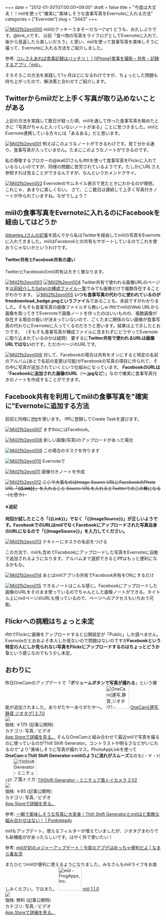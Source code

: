 +++
date = "2012-01-30T07:00:00+09:00"
draft = false
title = "今度は大丈夫！！miilを使って\"確実に\"美味しそうな食事写真をEvernoteに入れる方法"
categories = ["Evernote"]
slug = "3443"
+++

<a href="https://knk-n.com/images/2012/01/miil2fb2evn000.png" title="Miil2fb2evn000"><img src="https://knk-n.com/images/2012/01/miil2fb2evn000.png" alt="Miil2fb2evn000" title="miil2fb2evn000.png" /></a>
miilのクッキーうまそーだなー(^q^)
どうも、お久しぶりです。@knk_nです。
以前「食べ物の写真をライフログとしてEvernoteに入れて、後から見返したら楽しいだろう」と思い、miilを使って食事写真を美味しそうに撮って、Evernoteに入れる方法をご紹介しました。

<p>参考: <a href="https://knk-n.com/2011/12/20/miil/" target="_blank">コレさえあれば食事記録はバッチリ！！[iPhone]食事を撮影・共有・記録するアプリ「miil」</a><a href="http://b.hatena.ne.jp/entry/https://knk-n.com/2011/12/20/miil/" target="_blank"><img src="http://b.hatena.ne.jp/entry/image/https://knk-n.com/2011/12/20/miil/" alt="" /></a>
</p>

そろそろこの方法を実践して1ヶ月ほどになるわけですが、ちょっとした問題も持ち上がったので、解決策と合わせてご紹介します。<!--more--><h2>Twitterからmiilだと上手く写真が取り込めないことがある</h2>
上記の方法を実践して数日が経った頃、miilを通して作った食事写真を眺めたときに「写真がちゃんと入っていないノートがある」ことに気づきました。miilとEvernote連携している方々には「あるある」だと思います。

<a href="https://knk-n.com/images/2012/01/miil2fb2evn0011.png" title="Miil2fb2evn001"><img src="https://knk-n.com/images/2012/01/miil2fb2evn0011.png" alt="Miil2fb2evn001" title="miil2fb2evn001.png" /></a>
例えばこのようなノートができるわけです。見て分かる通り、食事写真が入っていません。たまにこのようなノートができるのです。

私の尊敬するブロガーの@ika621さんもiftttを使って食事写真をFlickrに入れているらしいのですが、同様の問題に苦労されているようです。たしかにURLさえ参照すれば見ることができるんですが、なんというかメンドクサイ。

<a href="https://knk-n.com/images/2012/01/miil2fb2evn002.png" title="Miil2fb2evn002"><img src="https://knk-n.com/images/2012/01/miil2fb2evn002.png" alt="Miil2fb2evn002" title="miil2fb2evn002.png" /></a>
Evernoteのサムネイル表示で見たときにわかるのが理想。これじゃ、あまりに美しくない。
さて、ここ数日は連続して上手く写真付きノートが作られていますね。なぜでしょう？

<h2>miilの食事写真をEvernoteに入れるのにFacebookを経由してはどうか</h2>
<a href="http://kazoo1837.blog23.fc2.com/blog-entry-205.html">@bamka_tさんの記事</a>を読んでから私はTwitterを経由してmiilの写真をEvernoteに入れてきました。miilはFacebookとの共有もサポートしているのでこれを使おうじゃないかというわけです。
<h4>Twitter共有とFacebook共有の違い</h4>
TwitterとFacebookのmiil共有は大きく異なります。

<a href="https://knk-n.com/images/2012/01/miil2fb2evn003.png" title="Miil2fb2evn003"><img src="https://knk-n.com/images/2012/01/miil2fb2evn003.png" alt="Miil2fb2evn003" title="miil2fb2evn003.png" /></a>
<a href="https://knk-n.com/images/2012/01/miil2fb2evn0041.png" title="Miil2fb2evn004"><img src="https://knk-n.com/images/2012/01/miil2fb2evn0041.png" alt="Miil2fb2evn004" title="miil2fb2evn004.png" /></a>
Twitter共有で使われる画像URLのページを<a href="https://knk-n.com/2011/12/22/picasa_howto-activity/">以前紹介したSafariの構成ファイル一覧</a>でみても画像だけで複数存在することがわかります。
<a href="https://knk-n.com/images/2012/01/miil2fb2evn005.png" title="Miil2fb2evn005"><img src="https://knk-n.com/images/2012/01/miil2fb2evn005.png" alt="Miil2fb2evn005" title="miil2fb2evn005.png" /></a>
<strong>いつも食事写真の代わりに使われているのがfreedownload_badge.pngというファイル</strong>であることも、余談ですがわかりました。そもそも食事写真の画像ファイルすら無いしw
iftttでmiilのWeb URLから画像を取ってきてEvernoteで画像ノートを作ったのはいいものの、複数画像が存在する場合の扱いが決まっていないので、ごくたまに関係のない画像が食事写真の代わりにEvernoteに入ってくるのだろうと思います。結果は上で示したとおりです。
（そもそも食事写真が構成ファイルに含まれずにどうやってEvernoteに取り込まれているのかは疑問）
要するに<strong>Twitter共有で使われるURLは画像URLではない</strong>のです。ただのページのURLです。

<a href="https://knk-n.com/images/2012/01/miil2fb2evn006.png" title="Miil2fb2evn006"><img src="https://knk-n.com/images/2012/01/miil2fb2evn006.png" alt="Miil2fb2evn006" title="miil2fb2evn006.png" /></a>
対して、Facebookの場合は共有をオンにすると特定の名前のアルバム(あとで名前の変更は可能)がFacebookの写真の項目に作られて、その中に写真が追加されていくという仕組みになっています。
<strong>FacebookのURLは</strong>「<strong>Facebookに追加された画像のURL</strong>（<strong>〜.jpgなど</strong>）」なので確実に食事写真付きのノートを作成することができます。

<h2>Facebook共有を利用してmiilの食事写真を"確実に"Evernoteに追加する方法</h2>
前回と同様に<a href="http://ifttt.com">ifttt</a>を使います。
ifffに登録してCreate Taskを選びます。

<a href="https://knk-n.com/images/2012/01/miil2fb2evn007.png" title="Miil2fb2evn007"><img src="https://knk-n.com/images/2012/01/miil2fb2evn007.png" alt="Miil2fb2evn007" title="miil2fb2evn007.png" /></a>
まずthisにはFacebook。

<a href="https://knk-n.com/images/2012/01/miil2fb2evn008.png" title="Miil2fb2evn008"><img src="https://knk-n.com/images/2012/01/miil2fb2evn008.png" alt="Miil2fb2evn008" title="miil2fb2evn008.png" /></a>
新しい画像(写真)のアップロードがあった場合

<a href="https://knk-n.com/images/2012/01/miil2fb2evn009.png" title="Miil2fb2evn009"><img src="https://knk-n.com/images/2012/01/miil2fb2evn009.png" alt="Miil2fb2evn009" title="miil2fb2evn009.png" /></a>
この場合のタスクを作ります

<a href="https://knk-n.com/images/2012/01/miil2fb2evn010.png" title="Miil2fb2evn010"><img src="https://knk-n.com/images/2012/01/miil2fb2evn010.png" alt="Miil2fb2evn010" title="miil2fb2evn010.png" /></a>
Evernoteで

<a href="https://knk-n.com/images/2012/01/miil2fb2evn011.png" title="Miil2fb2evn011"><img src="https://knk-n.com/images/2012/01/miil2fb2evn011.png" alt="Miil2fb2evn011" title="miil2fb2evn011.png" /></a>
画像付きノートを作成

<a href="https://knk-n.com/images/2012/01/miil2fb2evn012.png" title="Miil2fb2evn012"><img src="https://knk-n.com/images/2012/01/miil2fb2evn012.png" alt="Miil2fb2evn012" title="miil2fb2evn012.png" /></a>
<del datetime="2012-02-02T03:53:30+00:00">ここで大事なのはImage Source URLにFacebookのPhoto URL「<strong>{{Link}}</strong>」を入れること
Source URLを入れるとTwitterでの二の舞になる（と思う）</del>
<h4>※追記</h4>
<strong>何回か試したところ「{{Link}}」でなく「{{ImageSource}}」が正しいようです。FacebookでのURLはmiilでなくFacebookにアップロードされた写真自身のURLになるので「{{ImageSource}}」を入力してください。</strong>

<a href="https://knk-n.com/images/2012/01/miil2fb2evn013.png" title="Miil2fb2evn013"><img src="https://knk-n.com/images/2012/01/miil2fb2evn013.png" alt="Miil2fb2evn013" title="miil2fb2evn013.png" /></a>
テキトーにタスクの名前をつける

この方法で、miilも含めてFacebookにアップロードした写真をEvernoteに自動で追加されるようになります。アルバムまで選択できるとifffはもっと便利になるかもな。

<a href="https://knk-n.com/images/2012/01/miil2fb2evn014.jpg" title="Miil2fb2evn014"><img src="https://knk-n.com/images/2012/01/miil2fb2evn014.jpg" alt="Miil2fb2evn014" title="miil2fb2evn014.jpg" /></a>
あとはmiilアプリの共有でFacebook共有をONにするだけ

<a href="https://knk-n.com/images/2012/01/miil2fb2evn015.png" title="Miil2fb2evn015"><img src="https://knk-n.com/images/2012/01/miil2fb2evn015.png" alt="Miil2fb2evn015" title="miil2fb2evn015.png" /></a>
できるノートはこんな感じ。Facebookにアップロードした画像のURLをそのまま使っているのでちゃんとした画像ノートができる。タイトル上にmiilページのURLも残っているので、ページへのアクセスもいちおう可能。


<h2>Flickrへの挑戦はちょっと未定</h2>
iftttでFlickrに画像をアップロードすると公開設定が「Public」しか選べません。Evernoteだとおおよそ本人しか見ないので問題はないのですが<strong>Facebookという特定の人にしか見られない写真をFlickrにアップロードするのはちょっとどうかな</strong>という感じなのでもう少し未定。

<h2>おわりに</h2>
昨日OneCamのアップデートで「<strong>ボリュームボタンで写真が撮れる</strong>」という機能が追加されました。ありがたやーありがたや〜。
<a href="http://itunes.apple.com/jp/app//id422845617?mt=8&uo=4" target="new"><img class="appstorehelper_appicn" width="75" height="75" src="http://a1.mzstatic.com/us/r1000/085/Purple/3b/e6/91/mzl.lzpnxkch.png" alt="OneCam[連写,静音,ジオタグ] - Walker Software"></a>
<a href="http://itunes.apple.com/jp/app//id422845617?mt=8&uo=4" target="new">OneCam[連写,静音,ジオタグ] 2.7.0</a><br>
<a href="http://itunes.apple.com/jp/app//id422845617?mt=8&uo=4" target="itunes_store"><img class="appstorehelper_icn" src="http://ax.phobos.apple.com.edgesuite.net/ja_jp/images/web/linkmaker/badge_appstore-sm.gif" ></a><br>
価格: &#65509;170 (記事公開時)<br>
カテゴリ: 写真／ビデオ<br>
<a href="http://itunes.apple.com/jp/app//id422845617?mt=8&uo=4" target="new">App Storeで詳細を見る。</a>
そんなOneCamと組み合わせて最近miilで写真を撮るのに使っているのがThilt Shift Generator。コントラストや明るさなどがいじれるので"より"美味しそうに写真が撮れマス。PhotoAppLinkを使って<strong>OneCam→Thilt Shift Generator→miilのように流れがスムーズ</strong>なのも(・∀・)ｲｲﾈ!!
<a href="http://itunes.apple.com/jp/app//id327716311?mt=8&uo=4" target="new"><img class="appstorehelper_appicn" width="75" height="75" src="http://a4.mzstatic.com/us/r1000/105/Purple/e2/99/8e/mzl.tnbhgkyt.png" alt="TiltShift Generator - ミニチュア風トイカメラ - Art & Mobile"></a>
<a href="http://itunes.apple.com/jp/app//id327716311?mt=8&uo=4" target="new">TiltShift Generator - ミニチュア風トイカメラ 2.02</a><br>
<a href="http://itunes.apple.com/jp/app//id327716311?mt=8&uo=4" target="itunes_store"><img class="appstorehelper_icn" src="http://ax.phobos.apple.com.edgesuite.net/ja_jp/images/web/linkmaker/badge_appstore-sm.gif" ></a><br>
価格: &#65509;85 (記事公開時)<br>
カテゴリ: 写真／ビデオ<br>
<a href="http://itunes.apple.com/jp/app//id327716311?mt=8&uo=4" target="new">App Storeで詳細を見る。</a>
<p>参考: <a href="http://punksteady.com/2012/01/21/thilt-shift-generator-miil/" target="_blank">一瞬で美味しそうな写真に大変身！Thilt Shift Generatorとmiilほど素敵な組み合わせはない！ | Punksteady</a><a href="http://b.hatena.ne.jp/entry/http://punksteady.com/2012/01/21/thilt-shift-generator-miil/" target="_blank"><img src="http://b.hatena.ne.jp/entry/image/http://punksteady.com/2012/01/21/thilt-shift-generator-miil/" alt="" /></a>
</p>

miilもアップデート。使えるフィルターが増えていましたが、ジオタグまわりでも新機能ががあったらしいです。はやく外で使いたい！
<p>参考: <a href="http://harutomo-ryu.com/archives/2012-01-29/133501.html" target="_blank">miilが初のメジャーアップデート！今度のアプデはめっちゃ便利だよ | なまら春友流</a><a href="http://b.hatena.ne.jp/entry/http://harutomo-ryu.com/archives/2012-01-29/133501.html" target="_blank"><img src="http://b.hatena.ne.jp/entry/image/http://harutomo-ryu.com/archives/2012-01-29/133501.html" alt="" /></a>
</p>

またひとつmiilが便利に使えるようになりました。みなさんもmiilライフをお楽しみください。ではまた。
<a href="http://itunes.apple.com/jp/app/miil/id472973118?mt=8&uo=4" target="new"><img class="appstorehelper_appicn" width="75" height="75" src="http://a3.mzstatic.com/us/r1000/119/Purple/ff/4c/ea/mzl.yanbulps.jpg" alt="miil - FrogApps, Inc."></a>
<a href="http://itunes.apple.com/jp/app/miil/id472973118?mt=8&uo=4" target="new">miil 1.1.0</a><br>
<a href="http://itunes.apple.com/jp/app/miil/id472973118?mt=8&uo=4" target="itunes_store"><img class="appstorehelper_icn" src="http://ax.phobos.apple.com.edgesuite.net/ja_jp/images/web/linkmaker/badge_appstore-sm.gif" ></a><br>
価格: 無料 (記事公開時)<br>
カテゴリ: 写真／ビデオ<br>
<a href="http://itunes.apple.com/jp/app/miil/id472973118?mt=8&uo=4" target="new">App Storeで詳細を見る。</a>
